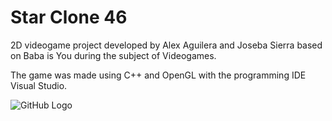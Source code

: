 # Star Clone 46

2D videogame project developed by Alex Aguilera and Joseba Sierra based on Baba is You during the subject of Videogames.

The game was made using C++ and OpenGL with the programming IDE Visual Studio.

![GitHub Logo](Images/gif.gif)

